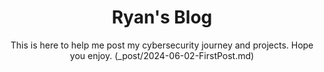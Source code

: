 <header>

<!--
  <<< Author notes: Course header >>>
  Include a 1280×640 image, course title in sentence case, and a concise description in emphasis.
  In your repository settings: enable template repository, add your 1280×640 social image, auto delete head branches.
  Add your open source license, GitHub uses MIT license.
-->

# Ryan's Blog
This is here to help me post my cybersecurity journey and projects. Hope you enjoy.
(_post/2024-06-02-FirstPost.md)
</header>





